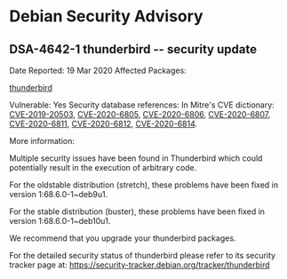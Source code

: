 
Debian Security Advisory
========================


DSA-4642-1 thunderbird -- security update
-----------------------------------------



Date Reported:
19 Mar 2020
Affected Packages:

[thunderbird](https://packages.debian.org/src:thunderbird)

Vulnerable:
Yes
Security database references:
In Mitre's CVE dictionary: [CVE-2019-20503](https://security-tracker.debian.org/tracker/CVE-2019-20503), [CVE-2020-6805](https://security-tracker.debian.org/tracker/CVE-2020-6805), [CVE-2020-6806](https://security-tracker.debian.org/tracker/CVE-2020-6806), [CVE-2020-6807](https://security-tracker.debian.org/tracker/CVE-2020-6807), [CVE-2020-6811](https://security-tracker.debian.org/tracker/CVE-2020-6811), [CVE-2020-6812](https://security-tracker.debian.org/tracker/CVE-2020-6812), [CVE-2020-6814](https://security-tracker.debian.org/tracker/CVE-2020-6814).  

More information:

Multiple security issues have been found in Thunderbird which could
potentially result in the execution of arbitrary code.


For the oldstable distribution (stretch), these problems have been fixed
in version 1:68.6.0-1~deb9u1.


For the stable distribution (buster), these problems have been fixed in
version 1:68.6.0-1~deb10u1.


We recommend that you upgrade your thunderbird packages.


For the detailed security status of thunderbird please refer to
its security tracker page at:
<https://security-tracker.debian.org/tracker/thunderbird>





